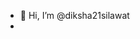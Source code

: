- 👋 Hi, I’m @diksha21silawat
- 
<!---
diksha21silawat/diksha21silawat is a ✨ special ✨ repository because its `README.md` (this file) appears on your GitHub profile.
You can click the Preview link to take a look at your changes.
--->
